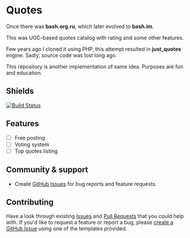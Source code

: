 <!-- TODO: Add logo -->

# Quotes

Once there was **bash.org.ru**, which later evolved to **bash.im**.

This was UGC-based quotes catalog with rating and some other features.

Few years ago I cloned it using PHP, this attempt resulted in **just_quotes** engine. Sadly, source code was lost long ago.

This repository is another implementation of same idea. Purposes are fun and education.

## Shields

<!-- TODO: Add shields.io -->

[![Build Status](https://drone-gh.agrrh.com/api/badges/agrrh/quotes/status.svg)](https://drone-gh.agrrh.com/agrrh/quotes)

<!-- ## Getting started

- [Full documentation →](./docs) -->

## Features

- [ ] Free posting
- [ ] Voting system
- [ ] Top quotes listing

## Community & support

- Create [GitHub Issues](https://github.com/agrrh/quotes/issues) for bug reports and feature requests.

## Contributing

Have a look through existing [Issues](https://github.com/agrrh/quotes/issues) and [Pull Requests](https://github.com/agrrh/quotes/pulls) that you could help with. If you'd like to request a feature or report a bug, please [create a GitHub Issue](https://github.com/agrrh/quotes/issues) using one of the templates provided.

<!-- [See contribution guide →](https://github.com/agrrh/quotes/blob/master/CONTRIBUTING.md) -->

<!-- ### Local dev mode

```sh
task dev
```

Requires [taskfile](https://taskfile.dev/) to be installed. -->

